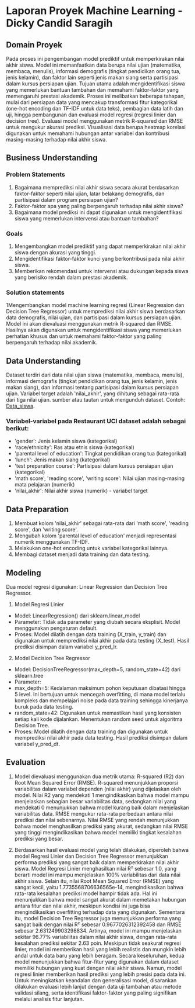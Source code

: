# Laporan Proyek Machine Learning - Dicky Candid Saragih

## Domain Proyek
Pada proses ini pengembangan model prediktif untuk memperkirakan nilai akhir siswa.  Model ini memanfaatkan data berupa nilai ujian (matematika, membaca, menulis), informasi demografis (tingkat pendidikan orang tua, jenis kelamin), dan faktor lain seperti jenis makan siang serta partisipasi dalam kursus persiapan ujian.  Tujuan utama adalah mengidentifikasi siswa yang memerlukan bantuan tambahan dan memahami faktor-faktor yang memengaruhi prestasi akademik.  Proses ini melibatkan beberapa tahapan, mulai dari persiapan data yang mencakup transformasi fitur kategorikal (one-hot encoding dan TF-IDF untuk data teks), pembagian data latih dan uji, hingga pembangunan dan evaluasi model regresi (regresi linier dan decision tree).  Evaluasi model menggunakan metrik R-squared dan RMSE untuk mengukur akurasi prediksi.  Visualisasi data berupa heatmap korelasi digunakan untuk memahami hubungan antar variabel dan kontribusi masing-masing terhadap nilai akhir siswa.

## Business Understanding

### Problem Statements
1. Bagaimana memprediksi nilai akhir siswa secara akurat berdasarkan faktor-faktor seperti nilai ujian, latar belakang demografis, dan partisipasi dalam program persiapan ujian?
2. Faktor-faktor apa yang paling berpengaruh terhadap nilai akhir siswa?
3. Bagaimana model prediksi ini dapat digunakan untuk mengidentifikasi siswa yang memerlukan intervensi atau bantuan tambahan?

### Goals
1. Mengembangkan model prediktif yang dapat memperkirakan nilai akhir siswa dengan akurasi yang tinggi.
2. Mengidentifikasi faktor-faktor kunci yang berkontribusi pada nilai akhir siswa.
3. Memberikan rekomendasi untuk intervensi atau dukungan kepada siswa yang berisiko rendah dalam prestasi akademik.

### Solution statements
1Mengembangkan model machine learning regresi (Linear Regression dan Decision Tree Regressor) untuk memprediksi nilai akhir siswa berdasarkan data demografis, nilai ujian, dan partisipasi dalam kursus persiapan ujian.  Model ini akan dievaluasi menggunakan metrik R-squared dan RMSE.  Hasilnya akan digunakan untuk mengidentifikasi siswa yang memerlukan perhatian khusus dan untuk memahami faktor-faktor yang paling berpengaruh terhadap nilai akademik.

## Data Understanding
Dataset terdiri dari data nilai ujian siswa (matematika, membaca, menulis), informasi demografis (tingkat pendidikan orang tua, jenis kelamin, jenis makan siang), dan informasi tentang partisipasi dalam kursus persiapan ujian.  Variabel target adalah 'nilai_akhir', yang dihitung sebagai rata-rata dari tiga nilai ujian.
sumber atau tautan untuk mengunduh dataset. Contoh: [Data_siswa](https://github.com/DickySaragih/Ml_Terapan/blob/main/Data_siswa.csv).


### Variabel-variabel pada Restaurant UCI dataset adalah sebagai berikut:
- 'gender': Jenis kelamin siswa (kategorikal)
- 'race/ethnicity': Ras atau etnis siswa (kategorikal)
- 'parental level of education': Tingkat pendidikan orang tua (kategorikal)
- 'lunch': Jenis makan siang (kategorikal)
- 'test preparation course': Partisipasi dalam kursus persiapan ujian (kategorikal)
- 'math score', 'reading score', 'writing score': Nilai ujian masing-masing mata pelajaran (numerik)
- 'nilai_akhir': Nilai akhir siswa (numerik) - variabel target

## Data Preparation
1. Membuat kolom 'nilai_akhir' sebagai rata-rata dari 'math score', 'reading score', dan 'writing score'.
2. Mengubah kolom 'parental level of education' menjadi representasi numerik menggunakan TF-IDF.
3. Melakukan one-hot encoding untuk variabel kategorikal lainnya.
4. Membagi dataset menjadi data training dan data testing.

## Modeling
Dua model regresi digunakan: Linear Regression dan Decision Tree Regressor.
1. Model Regresi Linier
- Model: LinearRegression() dari sklearn.linear_model
- Parameter: Tidak ada parameter yang diubah secara eksplisit. Model menggunakan pengaturan default.
- Proses: Model dilatih dengan data training (X_train, y_train) dan digunakan untuk memprediksi nilai akhir pada data testing (X_test).  Hasil prediksi disimpan dalam variabel y_pred_lr.
2. Model Decision Tree Regressor
- Model: DecisionTreeRegressor(max_depth=5, random_state=42) dari sklearn.tree
- Parameter:
- max_depth=5: Kedalaman maksimum pohon keputusan dibatasi hingga 5 level.  Ini bertujuan untuk mencegah overfitting, di mana model terlalu kompleks dan mempelajari noise pada data training sehingga kinerjanya buruk pada data testing.
- random_state=42: Digunakan untuk memastikan hasil yang konsisten setiap kali kode dijalankan. Menentukan random seed untuk algoritma Decision Tree.
- Proses: Model dilatih dengan data training dan digunakan untuk memprediksi nilai akhir pada data testing. Hasil prediksi disimpan dalam variabel y_pred_dt.

## Evaluation
1. Model dievaluasi menggunakan dua metrik utama: R-squared (R2) dan Root Mean Squared Error (RMSE).
R-squared menunjukkan proporsi variabilitas dalam variabel dependen (nilai akhir) yang dijelaskan oleh model. Nilai R2 yang mendekati 1 mengindikasikan bahwa model mampu menjelaskan sebagian besar variabilitas data, sedangkan nilai yang mendekati 0 menunjukkan bahwa model kurang baik dalam menjelaskan variabilitas data.
RMSE mengukur rata-rata perbedaan antara nilai prediksi dan nilai sebenarnya. Nilai RMSE yang rendah menunjukkan bahwa model menghasilkan prediksi yang akurat, sedangkan nilai RMSE yang tinggi mengindikasikan bahwa model memiliki tingkat kesalahan prediksi yang besar.

2. Berdasarkan hasil evaluasi model yang telah dilakukan, diperoleh bahwa model Regresi Linier dan Decision Tree Regressor menunjukkan performa prediksi yang sangat baik dalam memperkirakan nilai akhir siswa. Model Regresi Linier menghasilkan nilai R² sebesar 1.0, yang berarti model ini mampu menjelaskan 100% variabilitas dari data nilai akhir siswa. Selain itu, nilai Root Mean Squared Error (RMSE) yang sangat kecil, yaitu 1.7735568706636565e-14, mengindikasikan bahwa rata-rata kesalahan prediksi model hampir tidak ada. Hal ini menunjukkan bahwa model sangat akurat dalam memetakan hubungan antara fitur dan nilai akhir, meskipun kondisi ini juga bisa mengindikasikan overfitting terhadap data yang digunakan. Sementara itu, model Decision Tree Regressor juga menunjukkan performa yang sangat baik dengan nilai R² sebesar 0.9677026312392458 dan RMSE sebesar 2.631249903298834. Artinya, model ini mampu menjelaskan sekitar 96.77% variabilitas dalam nilai akhir siswa, dengan rata-rata kesalahan prediksi sekitar 2.63 poin. Meskipun tidak seakurat regresi linier, model ini memberikan hasil yang lebih realistis dan mungkin lebih andal untuk data baru yang lebih beragam.
Secara keseluruhan, kedua model menunjukkan bahwa fitur-fitur yang digunakan dalam dataset memiliki hubungan yang kuat dengan nilai akhir siswa. Namun, model regresi linier memberikan hasil prediksi yang lebih presisi pada data ini. Untuk meningkatkan keandalan dan generalisasi model, disarankan dilakukan evaluasi lebih lanjut dengan data uji tambahan atau metode validasi silang, serta identifikasi faktor-faktor yang paling signifikan melalui analisis fitur lanjutan.
